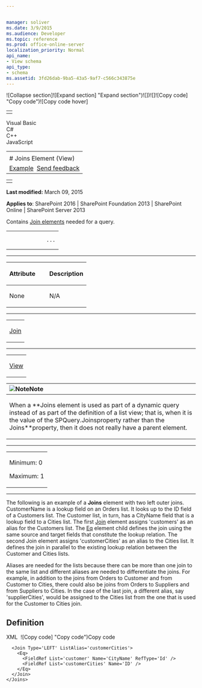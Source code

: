 ```yaml
---


manager: soliver
ms.date: 3/9/2015
ms.audience: Developer
ms.topic: reference
ms.prod: office-online-server
localization_priority: Normal
api_name:
- View schema
api_type:
- schema
ms.assetid: 3fd26dab-9ba5-43a5-9af7-c566c343875e
---
```


![Collapse
section]![Expand
section] "Expand section")![]()![])![]![]()![Copy
code] "Copy code")![Copy code
hover]
<table>
<tbody>
<tr class="odd">
<td align="left"></td>
</tr>
</tbody>
</table>

Visual Basic  
C\#  
C++  
JavaScript  

<table>
<tbody>
<tr class="odd">
<td align="left"><span id="runningHeaderText"></span></td>
</tr>
<tr class="even">
<td align="left"># Joins Element (View)</td>
</tr>
<tr class="odd">
<td align="left"><a href="#exampleToggle">Example</a>  <span id="headfeedbackarea" class="feedbackhead"><a href="javascript:SubmitFeedback(&#39;docthis@Microsoft.com&#39;,&#39;&#39;,&#39;&#39;,&#39;&#39;,&#39;1.0.18082.1225&#39;,&#39;%0\dThank%20you%20for%20your%20feedback.%20The%20developer%20writing%20teams%20use%20your%20feedback%20to%20improve%20documentation.%20While%20we%20are%20reviewing%20your%20feedback,%20we%20may%20send%20you%20e-mail%20to%20ask%20for%20clarification%20or%20feedback%20on%20a%20solution.%20We%20do%20not%20use%20your%20e-mail%20address%20for%20any%20other%20purpose%20and%20we%20delete%20it%20after%20we%20finish%20our%20review.%0\AFor%20further%20information%20about%20the%20privacy%20policies%20of%20Microsoft,%20please%20see%20http://privacy.microsoft.com/en-us/default.aspx.%0\A%0\d&#39;,&#39;Customer%20feedback&#39;);">Send feedback</a></span></td>
</tr>
</tbody>
</table>

<table>
<colgroup>
<col width="100%" />
</colgroup>
<tbody>
<tr class="odd">
<td align="left"></td>
</tr>
</tbody>
</table>

**Last modified:** March 09, 2015

**Applies to**: SharePoint 2016 | SharePoint Foundation 2013 |
SharePoint Online | SharePoint Server 2013

Contains [Join elements](join-element-view.md)
needed for a query.

<span codelanguage="other"></span>
<table>
<colgroup>
<col width="100%" />
</colgroup>
<tbody>
<tr class="odd">
<td align="left"><pre><code><Joins>  <Join ... >  </Join>    <Join ... >  </Join>  ...</Joins></code></pre></td>
</tr>
</tbody>
</table>


-----------------------------------------------------------------------------------------------------------------------------------------------------------------------------------------------

<table>
<colgroup>
<col width="50%" />
<col width="50%" />
</colgroup>
<thead>
<tr class="header">
<th align="left"><p>Attribute</p></th>
<th align="left"><p>Description</p></th>
</tr>
</thead>
<tbody>
<tr class="odd">
<td align="left"><p>None</p></td>
<td align="left"><p>N/A</p></td>
</tr>
</tbody>
</table>


---------------------------------------------------------------------------------------------------------------------------------------------------------------------------------------------------

<table>
<colgroup>
<col width="100%" />
</colgroup>
<tbody>
<tr class="odd">
<td align="left"><p><a href="join-element-view.md">Join</a></p></td>
</tr>
</tbody>
</table>


----------------------------------------------------------------------------------------------------------------------------------------------------------------------------------------------------

<table>
<colgroup>
<col width="100%" />
</colgroup>
<tbody>
<tr class="odd">
<td align="left"><p><a href="view-element-list.md">View</a></p></td>
</tr>
</tbody>
</table>

<table>
<colgroup>
<col width="100%" />
</colgroup>
<thead>
<tr class="header">
<th align="left"><img src="" title="Note" alt="Note" /><strong>Note</strong></th>
</tr>
</thead>
<tbody>
<tr class="odd">
<td align="left"><p>When a **Joins</span> element is used as part of a dynamic query instead of as part of the definition of a list view; that is, when it is the value of the <span sdata="cer" target="P:Microsoft.SharePoint.SPQuery.Joins"><span class="nolink">SPQuery.Joins</span></span>property rather than the <span sdata="cer" target="P:Microsoft.SharePoint.SPView.Joins"><span class="nolink">Joins</span>**property, then it does not really have a parent element.</p></td>
</tr>
</tbody>
</table>


------------------------------------------------------------------------------------------------------------------------------------------------------------------------------------------------

<table>
<colgroup>
<col width="100%" />
</colgroup>
<tbody>
<tr class="odd">
<td align="left"><p>Minimum: 0</p>
<p>Maximum: 1</p></td>
</tr>
</tbody>
</table>


------------------------------------------------------------------------------------------------------------------------------------------------------------------------------------------

The following is an example of a **Joins**
element with two left outer joins. CustomerName is a lookup field on an
Orders list. It looks up to the ID field of a Customers list. The
Customer list, in turn, has a CityName field that is a lookup field to a
Cities list. The first [Join](join-element-view.md)
element assigns 'customers' as an alias for the Customers list. The
[Eq](eq-element-query.md) element child defines the
join using the same source and target fields that constitute the lookup
relation. The second Join element assigns 'customerCities' as an alias
to the Cities list. It defines the join in parallel to the existing
lookup relation between the Customer and Cities lists.

Aliases are needed for the lists because there can be more than one join
to the same list and different aliases are needed to differentiate the
joins. For example, in addition to the joins from Orders to Customer and
from Customer to Cities, there could also be joins from Orders to
Suppliers and from Suppliers to Cities. In the case of the last join, a
different alias, say 'supplierCities', would be assigned to the Cities
list from the one that is used for the Customer to Cities join.

## Definition
XML 
<span class="copyCode" onclick="CopyCode(this)"
onkeypress="CopyCode_CheckKey(this, event)"
onmouseover="ChangeCopyCodeIcon(this)"
onmouseout="ChangeCopyCodeIcon(this)" tabindex="0">![Copy
code] "Copy code")Copy code</span>
    <Joins>
      <Join Type='LEFT' ListAlias='customers'>
        <Eq>
          <FieldRef Name='CustomerName' RefType='Id' />
          <FieldRef List='customers' Name='ID' />
        </Eq>
      </Join>

      <Join Type='LEFT' ListAlias='customerCities'>
        <Eq>
          <FieldRef List='customer' Name='CityName' RefType='Id' />
          <FieldRef List='customerCities' Name='ID' />
        </Eq>
      </Join>
    </Joins>








